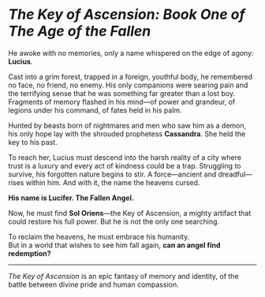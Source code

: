 # *The Key of Ascension: Book One of The Age of the Fallen*

He awoke with no memories, only a name whispered on the edge of agony: **Lucius**.  

Cast into a grim forest, trapped in a foreign, youthful body, he remembered no face, no friend, no enemy. His only companions were searing pain and the terrifying sense that he was something far greater than a lost boy. Fragments of memory flashed in his mind—of power and grandeur, of legions under his command, of fates held in his palm.  

Hunted by beasts born of nightmares and men who saw him as a demon, his only hope lay with the shrouded prophetess **Cassandra**. She held the key to his past.  

To reach her, Lucius must descend into the harsh reality of a city where trust is a luxury and every act of kindness could be a trap. Struggling to survive, his forgotten nature begins to stir. A force—ancient and dreadful—rises within him. And with it, the name the heavens cursed.  

**His name is Lucifer. The Fallen Angel.**  

Now, he must find **Sol Oriens**—the Key of Ascension, a mighty artifact that could restore his full power. But he is not the only one searching.  

To reclaim the heavens, he must embrace his humanity.  
But in a world that wishes to see him fall again, **can an angel find redemption?**

---

*The Key of Ascension* is an epic fantasy of memory and identity, of the battle between divine pride and human compassion.
